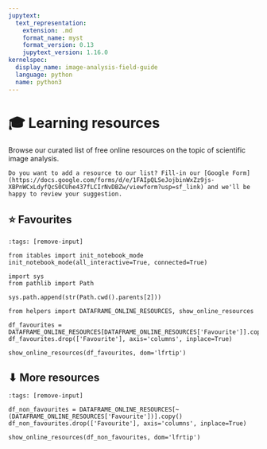 ```yaml
---
jupytext:
  text_representation:
    extension: .md
    format_name: myst
    format_version: 0.13
    jupytext_version: 1.16.0
kernelspec:
  display_name: image-analysis-field-guide
  language: python
  name: python3
---
```

# 🎓 Learning resources

Browse our curated list of free online resources on the topic of scientific image analysis.

```{admonition} Contribute
Do you want to add a resource to our list? Fill-in our [Google Form](https://docs.google.com/forms/d/e/1FAIpQLSeJojbinWxZz9js-XBPnWCxLdyfQcS0CUhe437fLCIrNvDBZw/viewform?usp=sf_link) and we'll be happy to review your suggestion.
```

## ⭐ Favourites

```{code-cell} ipython3
:tags: [remove-input]

from itables import init_notebook_mode
init_notebook_mode(all_interactive=True, connected=True)

import sys
from pathlib import Path

sys.path.append(str(Path.cwd().parents[2]))

from helpers import DATAFRAME_ONLINE_RESOURCES, show_online_resources

df_favourites = DATAFRAME_ONLINE_RESOURCES[DATAFRAME_ONLINE_RESOURCES['Favourite']].copy()
df_favourites.drop(['Favourite'], axis='columns', inplace=True)

show_online_resources(df_favourites, dom='lfrtip')
```

## ⬇ More resources

```{code-cell} ipython3
:tags: [remove-input]

df_non_favourites = DATAFRAME_ONLINE_RESOURCES[~(DATAFRAME_ONLINE_RESOURCES['Favourite'])].copy()
df_non_favourites.drop(['Favourite'], axis='columns', inplace=True)

show_online_resources(df_non_favourites, dom='lfrtip')
```